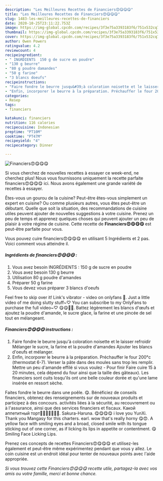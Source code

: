 ```yaml
---
description: "Les Meilleures Recettes de Financiers😍😋😋😋"
title: "Les Meilleures Recettes de Financiers😍😋😋😋"
slug: 1483-les-meilleures-recettes-de-financiers
date: 2020-10-25T23:11:22.753Z
image: https://img-global.cpcdn.com/recipes/3f3e75a3393183f6/751x532cq70/financiers😍😋😋😋-photo-principale-de-la-recette.jpg
thumbnail: https://img-global.cpcdn.com/recipes/3f3e75a3393183f6/751x532cq70/financiers😍😋😋😋-photo-principale-de-la-recette.jpg
cover: https://img-global.cpcdn.com/recipes/3f3e75a3393183f6/751x532cq70/financiers😍😋😋😋-photo-principale-de-la-recette.jpg
author: Owen Powers
ratingvalue: 4.2
reviewcount: 4
recipeingredient:
- " INGRDIENTS  150 g de sucre en poudre"
- "130 g beurre"
- "80 g poudre damandes"
- "50 g farine"
- "3 blancs doeufs"
recipeinstructions:
- "Faire fondre le beurre jusqu&#39;à coloration noisette et le laisser refroidir Mélanger le sucre, la farine et la poudre d&#39;amandes Ajouter les blancs d&#39;oeufs et mélanger."
- "Enfin, incorporer le beurre à la préparation. Préchauffer le four 200°c (thermostat 6-7). Verser la pâte dans des moules sans trop les remplir. Mettre un peu d&#39;amande effilé si vous voulez  Pour finir Faire cuire 15 à 20 minutes, cela dépend du four ainsi que la taille des gâteaux). Les financiers sont cuits losqu&#39;ils ont une belle couleur dorée et qu&#39;une lame insérée en ressort sèche."
categories:
- Resep
tags:
- financiers

katakunci: financiers 
nutrition: 116 calories
recipecuisine: Indonesian
preptime: "PT10M"
cooktime: "PT47M"
recipeyield: "4"
recipecategory: Dinner

---
```



![Financiers😍😋😋😋](https://img-global.cpcdn.com/recipes/3f3e75a3393183f6/751x532cq70/financiers😍😋😋😋-photo-principale-de-la-recette.jpg)

Si vous cherchez de nouvelles recettes à essayer ce week-end, ne cherchez plus! Nous vous fournissons uniquement la recette parfaite financiers😍😋😋😋 ici. Nous avons également une grande variété de recettes à essayer.

Êtes-vous un gourou de la cuisine? Peut-être êtes-vous simplement un expert en cuisine? Ou comme plusieurs autres, vous êtes peut-être un débutant. Quelle que soit la situation, des recommandations de cuisine utiles peuvent ajouter de nouvelles suggestions à votre cuisine. Prenez un peu de temps et apprenez quelques choses qui peuvent ajouter un peu de plaisir à votre régime de cuisine. Cette recette de <strong> Financiers😍😋😋😋 </strong> est peut-être parfaite pour vous.

<!--inarticleads1-->

Vous pouvez cuire financiers😍😋😋😋 en utilisant 5 Ingrédients et 2 pas. Voici comment vous atteindre il.

##### Ingrédients de financiers😍😋😋😋 :

1. Vous avez besoin  INGRÉDIENTS : 150 g de sucre en poudre
1. Vous avez besoin 130 g beurre
1. Utilisation 80 g poudre d&#39;amandes
1. Préparer 50 g farine
1. Vous devez vous préparer 3 blancs d&#39;oeufs


Feel free to skip over it! Link&#39;s vibrator - video on onlyfans 🍒. Just a little video of me doing slutty stuff~♡ You can subscribe to my OnlyFans to purchase the full video~♡ 😋😋🥰🥰. Battez légèrement les blancs d&#39;œufs et ajoutez la poudre d&#39;amande, le sucre glace, la farine et une pincée de sel tout en mélangeant. 

<!--inarticleads2-->

##### Financiers😍😋😋😋 instructions :

1. Faire fondre le beurre jusqu&#39;à coloration noisette et le laisser refroidir Mélanger le sucre, la farine et la poudre d&#39;amandes Ajouter les blancs d&#39;oeufs et mélanger.
1. Enfin, incorporer le beurre à la préparation. Préchauffer le four 200°c (thermostat 6-7). Verser la pâte dans des moules sans trop les remplir. Mettre un peu d&#39;amande effilé si vous voulez  - Pour finir Faire cuire 15 à 20 minutes, cela dépend du four ainsi que la taille des gâteaux). Les financiers sont cuits losqu&#39;ils ont une belle couleur dorée et qu&#39;une lame insérée en ressort sèche.


Faites fondre le beurre dans une poêle. 😋. Bénéficiez de conseils financiers, obtenez des renseignements sur de nouveaux produits et participez à des concours. activités liées à la sécurité, au recouvrement ou à l&#39;assurance, ainsi que des services financiers et fiscaux. Какой аппетитный торт🤤🤤🤤😋😋😋😍. Sakura-Haruna. 😋😋😋😋 i love you YunXi. Thank you Mangasy for this charters. earl. wow that&#39;s really horny 😋😍. A yellow face with smiling eyes and a broad, closed smile with its tongue sticking out of one corner, as if licking its lips in appetite or contentment. 😋 Smiling Face Licking Lips. 

<!--inarticleads1-->

<p>
Prenez ces concepts de recettes Financiers😍😋😋😋 et utilisez-les également et peut-être même expérimentez pendant que vous y allez. Le coin cuisine est un endroit idéal pour tenter de nouveaux points avec l'aide appropriée.
</p>

<p>
<i>Si vous trouvez cette Financiers😍😋😋😋 recette utile, partagez-la avec vos amis ou votre famille, merci et bonne chance.</i>
</p>
